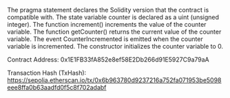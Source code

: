 
The pragma statement declares the Solidity version that the contract is compatible with.
The state variable counter is declared as a uint (unsigned integer).
The function increment() increments the value of the counter variable.
The function getCounter() returns the current value of the counter variable.
The event CounterIncremented is emitted when the counter variable is incremented.
The constructor initializes the counter variable to 0.


Contract Address:
0x1E1FB33fA852e8ef58E2Db266d91E5927C9a79aA

Transaction Hash (TxHash):
https://sepolia.etherscan.io/tx/0x6b963780d9237216a752fa071953be5098eee8ffa0b63aadfd0f5c8f702adabf




